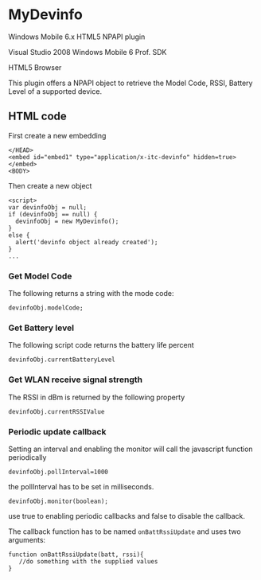 # MyDevinfo
Windows Mobile 6.x HTML5 NPAPI plugin

Visual Studio 2008
Windows Mobile 6 Prof. SDK

HTML5 Browser

This plugin offers a NPAPI object to retrieve the Model Code, RSSI, Battery Level of a supported device.

## HTML code

First create a new embedding

    </HEAD>
    <embed id="embed1" type="application/x-itc-devinfo" hidden=true> </embed>
    <BODY>

Then create a new object 

    <script> 
    var devinfoObj = null;
    if (devinfoObj == null) {
      devinfoObj = new MyDevinfo();
    }
    else {
      alert('devinfo object already created');
    }
    ...

### Get Model Code

The following returns a string with the mode code:

    devinfoObj.modelCode;
    
### Get Battery level

The following script code returns the battery life percent

    devinfoObj.currentBatteryLevel
    
### Get WLAN receive signal strength

The RSSI in dBm is returned by the following property

    devinfoObj.currentRSSIValue
    
### Periodic update callback

Setting an interval and enabling the monitor will call the javascript function periodically
    
    devinfoObj.pollInterval=1000

the pollInterval has to be set in milliseconds.

    devinfoObj.monitor(boolean);
    
use true to enabling periodic callbacks and false to disable the callback.

The callback function has to be named `onBattRssiUpdate` and uses two arguments:
    
    function onBattRssiUpdate(batt, rssi){
       //do something with the supplied values
    }
